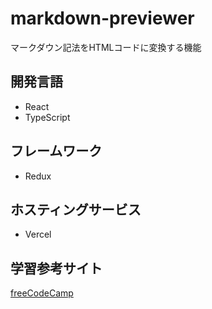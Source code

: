 # markdown-previewer
マークダウン記法をHTMLコードに変換する機能

## 開発言語
* React
* TypeScript

## フレームワーク
* Redux

## ホスティングサービス
* Vercel

## 学習参考サイト
[freeCodeCamp](https://www.freecodecamp.org/)

